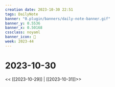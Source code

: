 ```yaml
---
creation date: 2023-10-30 22:51
tags: DailyNote
banner: "0.plugin/banners/daily-note-banner.gif"
banner_y: 0.5536
banner_x: 0.50168
cssclass: noyaml
banner_icon: 💌
week: 2023-44
---
```


# 2023-10-30

<< [[2023-10-29]] | [[2023-10-31]]>>

